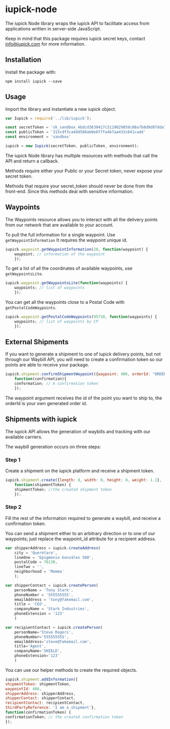 # iupick-node

The iupick Node library wraps the iupick API to facilitate access from applications written in server-side JavaScript.

Keep in mind that this package requires iupick secret keys, contact
info@iupick.com for more information.

## Installation

Install the package with:

```
npm install iupick --save
```

## Usage

Import the library and instantiate a new iupick object.

``` js
var Iupick = require('../lib/iupick');

const secretToken = 'sk_sandbox_4bdcd3630417c5119029859c08a7b8d9d97dda79'
const publicToken = '315cdf3ca4dd588ab8e6f7fa4b7aa433c641cadd'
const environment = 'sandbox'

iupick = new Iupick(secretToken, publicToken, environment);
```

The iupick Node library has multiple resources with methods that call the API
and return a callback.

Methods require either your Public or your Secret token, never expose your
secret token.

Methods that require your secret_token should never be done from the front-end. Since this methods deal with sensitive information.

## Waypoints

The Waypoints resource allows you to interact with all the delivery points from
our network that are available to your account.

To pull the full information for a single waypoint. Use `getWaypointInformation`
It requires the waypoint unique id.

``` js
iupick.waypoint.getWaypointInformation(20, function(waypoint) {
    waypoint; // information of the waypoint
    });
```

To get a list of all the coordinates of available waypoints, use
`getWaypointsLite`.

``` js
iupick.waypoint.getWaypointsLite(function(waypoints) {
    waypoints; // list of waypoints
    });
```

You can get all the waypoints close to a Postal Code with
`getPostalCodeWaypoints`.

``` js
iupick.waypoint.getPostalCodeWaypoints(95710, function(waypoints) {
    waypoints; // list of waypoints by CP
    });
```

## External Shipments

If you want to generate a shipment to one of iupick delivery points, but not through our Waybill API, you will need to create a confirmation token so our points are able to receive your
package.

``` js
iupick.shipment.confirmShipmentWaypoint({waypoint: 486, orderId: "ORDER666"},
    function(confirmation){
    conformation; // A confirmation token
    });
```

The waypoint argument receives the id of the point you want to ship to, the orderId is your own generated order id.


## Shipments with iupick

The iupick API allows the generation of waybills and tracking with our available carriers.

The waybill generation occurs on three steps:

### Step 1

Create a shipment on the iupick platform and receive a
shipment token.

``` js
iupick.shipment.create({length: 8, width: 8, height: 8, weight: 1.1},
    function(shipmentToken) {
    shipmentToken; //the created shipment token
    });
```

### Step 2

Fill the rest of the information required to generate a waybill, and receive a confirmation token.

You can send a shipment either to an arbitrary direction or to one
of our waypoints; just replace the waypoint_id attribute for a recipient
address.

``` js
var shipperAddress = iupick.createAddress(
    city = 'Querétaro',
    lineOne = 'Epigmenio Gonzáles 500',
    postalCode = 76130,
    lineTwo = '',
    neighborhood = 'Momma'
    );

var shipperContact = iupick.createPerson(
    personName = 'Tony Stark',
    phoneNumber = '555555555',
    emailAddress = 'tony@fakemail.com',
    title = 'CEO',
    companyName = 'Stark Industries',
    phoneExtension = '123'
    )

var recipientContact = iupick.createPerson(
    personName='Steve Rogers',
    phoneNumber='555555555',
    emailAddress='steve@fakemail.com',
    title='Agent',
    companyName='SHIELD',
    phoneExtension='123'
    )
```

You can use our helper methods to create the required objects.

```js
iupick.shipment.addInformation({
shipmentToken: shipmentToken,
waypointId: 486,
shipperAddress: shipperAddress,
shipperContact: shipperContact,
recipientContact: recipientContact,
thirdPartyReference: 'I am a shipment'},
function(confirmationToken) {
confirmationToken; // the created confirmation token
});

```
